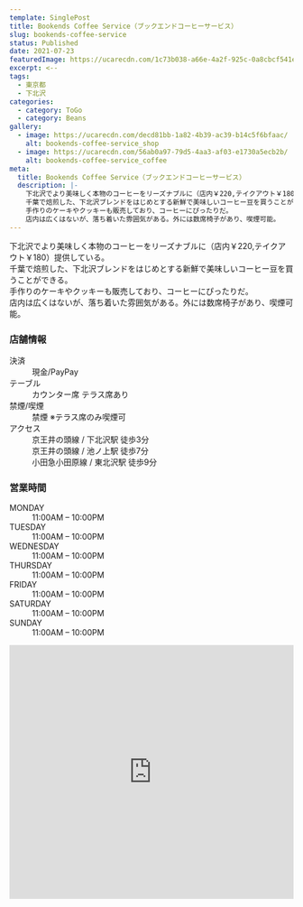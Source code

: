 ```yaml
---
template: SinglePost
title: Bookends Coffee Service（ブックエンドコーヒーサービス）
slug: bookends-coffee-service
status: Published
date: 2021-07-23
featuredImage: https://ucarecdn.com/1c73b038-a66e-4a2f-925c-0a8cbcf541ea/
excerpt: <--
tags:
  - 東京都
  - 下北沢
categories:
  - category: ToGo
  - category: Beans
gallery:
  - image: https://ucarecdn.com/decd81bb-1a82-4b39-ac39-b14c5f6bfaac/
    alt: bookends-coffee-service_shop
  - image: https://ucarecdn.com/56ab0a97-79d5-4aa3-af03-e1730a5ecb2b/
    alt: bookends-coffee-service_coffee
meta:
  title: Bookends Coffee Service（ブックエンドコーヒーサービス）
  description: |-
    下北沢でより美味しく本物のコーヒーをリーズナブルに（店内￥220,テイクアウト￥180）提供している。
    千葉で焙煎した、下北沢ブレンドをはじめとする新鮮で美味しいコーヒー豆を買うことができる。
    手作りのケーキやクッキーも販売しており、コーヒーにぴったりだ。
    店内は広くはないが、落ち着いた雰囲気がある。外には数席椅子があり、喫煙可能。
---
```

下北沢でより美味しく本物のコーヒーをリーズナブルに（店内￥220,テイクアウト￥180）提供している。\
千葉で焙煎した、下北沢ブレンドをはじめとする新鮮で美味しいコーヒー豆を買うことができる。\
手作りのケーキやクッキーも販売しており、コーヒーにぴったりだ。\
店内は広くはないが、落ち着いた雰囲気がある。外には数席椅子があり、喫煙可能。

### 店舗情報

<dl id="info">

<dt>決済</dt>
<dd>現金/PayPay</dd>
<dt>テーブル</dt>
<dd>カウンター席
テラス席あり</dd>
<dt>禁煙/喫煙</dt>
<dd>禁煙
※テラス席のみ喫煙可</dd>
<dt>アクセス</dt>
<dd>京王井の頭線 / 下北沢駅 徒歩3分</dd>
<dd>京王井の頭線 / 池ノ上駅 徒歩7分</dd>
<dd>小田急小田原線 / 東北沢駅 徒歩9分</dd>
</dl>

### 営業時間

<dl id="op_h">

<dt>MONDAY</dt>
<dd>11:00AM – 10:00PM</dd>
<dt>TUESDAY</dt>
<dd>11:00AM – 10:00PM</dd>
<dt>WEDNESDAY</dt>
<dd>11:00AM – 10:00PM</dd>
<dt>THURSDAY</dt>
<dd>11:00AM – 10:00PM</dd>
<dt>FRIDAY</dt>
<dd>11:00AM – 10:00PM</dd>
<dt>SATURDAY</dt>
<dd>11:00AM – 10:00PM</dd>
<dt>SUNDAY</dt>
<dd>11:00AM – 10:00PM</dd>
</dl>

<iframe src="https://www.google.com/maps/embed?pb=!1m14!1m8!1m3!1d12966.563647812032!2d139.6681888!3d35.6612178!3m2!1i1024!2i768!4f13.1!3m3!1m2!1s0x0%3A0x1ac3e28f15ec1528!2sBookends%20Coffee%20Service!5e0!3m2!1sja!2sjp!4v1584352181420!5m2!1sja!2sjp" width="100%" height="450" frameborder="0" style="border:0;" allowfullscreen="" aria-hidden="false" tabindex="0"></iframe>
